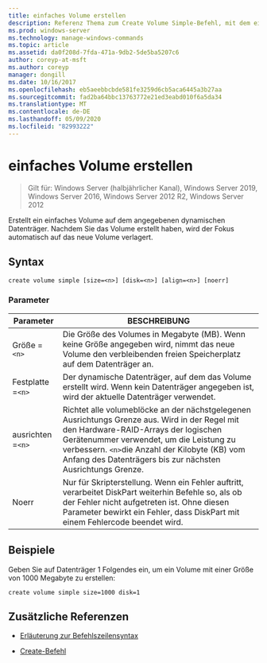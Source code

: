 ```yaml
---
title: einfaches Volume erstellen
description: Referenz Thema zum Create Volume Simple-Befehl, mit dem ein einfaches Volume auf dem angegebenen dynamischen Datenträger erstellt wird.
ms.prod: windows-server
ms.technology: manage-windows-commands
ms.topic: article
ms.assetid: da0f208d-7fda-471a-9db2-5de5ba5207c6
author: coreyp-at-msft
ms.author: coreyp
manager: dongill
ms.date: 10/16/2017
ms.openlocfilehash: eb5aeebbcbde581fe3259d6cb5aca6445a3b27aa
ms.sourcegitcommit: fad2ba64bbc13763772e21ed3eabd010f6a5da34
ms.translationtype: MT
ms.contentlocale: de-DE
ms.lasthandoff: 05/09/2020
ms.locfileid: "82993222"
---
```

# <a name="create-volume-simple"></a>einfaches Volume erstellen

> Gilt für: Windows Server (halbjährlicher Kanal), Windows Server 2019, Windows Server 2016, Windows Server 2012 R2, Windows Server 2012

Erstellt ein einfaches Volume auf dem angegebenen dynamischen Datenträger. Nachdem Sie das Volume erstellt haben, wird der Fokus automatisch auf das neue Volume verlagert.

## <a name="syntax"></a>Syntax

```
create volume simple [size=<n>] [disk=<n>] [align=<n>] [noerr]
```

### <a name="parameters"></a>Parameter

| Parameter | BESCHREIBUNG |
| --------- | ----------- |
| Größe =`<n>`  | Die Größe des Volumes in Megabyte (MB). Wenn keine Größe angegeben wird, nimmt das neue Volume den verbleibenden freien Speicherplatz auf dem Datenträger an. |
| Festplatte =`<n>`  | Der dynamische Datenträger, auf dem das Volume erstellt wird. Wenn kein Datenträger angegeben ist, wird der aktuelle Datenträger verwendet. |
| ausrichten =`<n>` | Richtet alle volumeblöcke an der nächstgelegenen Ausrichtungs Grenze aus. Wird in der Regel mit den Hardware-RAID-Arrays der logischen Gerätenummer verwendet, um die Leistung zu verbessern. `<n>`die Anzahl der Kilobyte (KB) vom Anfang des Datenträgers bis zur nächsten Ausrichtungs Grenze. |
| Noerr | Nur für Skripterstellung. Wenn ein Fehler auftritt, verarbeitet DiskPart weiterhin Befehle so, als ob der Fehler nicht aufgetreten ist. Ohne diesen Parameter bewirkt ein Fehler, dass DiskPart mit einem Fehlercode beendet wird. |

## <a name="examples"></a>Beispiele

Geben Sie auf Datenträger 1 Folgendes ein, um ein Volume mit einer Größe von 1000 Megabyte zu erstellen:

```
create volume simple size=1000 disk=1
```

## <a name="additional-references"></a>Zusätzliche Referenzen

- [Erläuterung zur Befehlszeilensyntax](command-line-syntax-key.md)

- [Create-Befehl](create.md)
